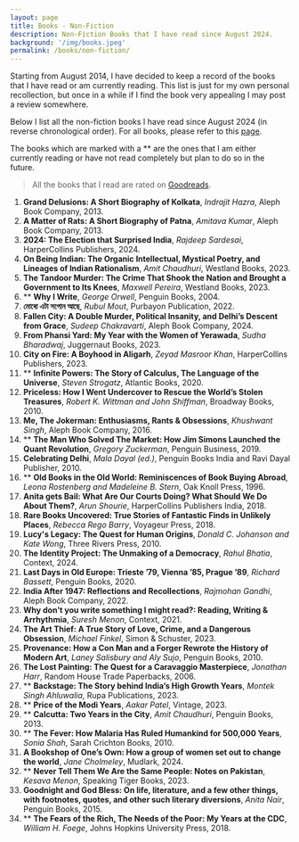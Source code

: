 ```yaml
---
layout: page
title: Books - Non-Fiction
description: Non-Fiction Books that I have read since August 2024.
background: '/img/books.jpeg'
permalink: /books/non-fiction/
---
```


Starting from August 2014, I have decided to keep a record of the books that I have read or am currently reading. This list is just for my own personal recollection, but once in a while if I find the book very appealing I may post a review somewhere.

Below I list all the non-fiction books I have read since August 2024 (in reverse chronological order). For all books, please refer to this [page](/books/). 

The books which are marked with a ** are the ones that I am either currently reading or have not read completely but plan to do so in the future.

>All the books that I read are rated on [Goodreads](https://www.goodreads.com/user/show/36494310-manjil).

1. **Grand Delusions: A Short Biography of Kolkata**, *Indrajit Hazra*, Aleph Book Company, 2013.
2. **A Matter of Rats: A Short Biography of Patna**, *Amitava Kumar*, Aleph Book Company, 2013.
3. **2024: The Election that Surprised India**, *Rajdeep Sardesai*, HarperCollins Publishers, 2024.
4. **On Being Indian: The Organic Intellectual, Mystical Poetry, and Lineages of Indian Rationalism**, *Amit Chaudhuri*, Westland Books, 2023.
5. **The Tandoor Murder: The Crime That Shook the Nation and Brought a Government to Its Knees**, *Maxwell Pereira*, Westland Books, 2023.
6. ** **Why I Write**, *George Orwell*, Penguin Books, 2004.
7. **মোৰো এটা সপোন আছে**, *Rubul Mout*, Purbayon Publication, 2022.
8. **Fallen City: A Double Murder, Political Insanity, and Delhi’s Descent from Grace**, *Sudeep Chakravarti*, Aleph Book Company, 2024.
9. **From Phansi Yard: My Year with the Women of Yerawada**, *Sudha Bharadwaj*, Juggernaut Books, 2023.
10. **City on Fire: A Boyhood in Aligarh**, *Zeyad Masroor Khan*, HarperCollins Publishers, 2023.
11. ** **Infinite Powers: The Story of Calculus, The Language of the Universe**, *Steven Strogatz*, Atlantic Books, 2020.
12. **Priceless: How I Went Undercover to Rescue the World’s Stolen Treasures**, *Robert K. Wittman and John Shiffman*, Broadway Books, 2010.
13. **Me, The Jokerman: Enthusiasms, Rants & Obsessions**, *Khushwant Singh*, Aleph Book Company, 2016.
14. ** **The Man Who Solved The Market: How Jim Simons Launched the Quant Revolution**, *Gregory Zuckerman*, Penguin Business, 2019.
15. **Celebrating Delhi**, *Mala Dayal (ed.)*, Penguin Books India and Ravi Dayal Publisher, 2010.
16. ** **Old Books in the Old World: Reminiscences of Book Buying Abroad**, *Leona Rostenberg and Madeleine B. Stern*, Oak Knoll Press, 1996.
17. **Anita gets Bail: What Are Our Courts Doing? What Should We Do About Them?**, *Arun Shourie*, HarperCollins Publishers India, 2018.
18. **Rare Books Uncovered: True Stories of Fantastic Finds in Unlikely Places**, *Rebecca Rego Barry*, Voyageur Press, 2018.
19. **Lucy's Legacy: The Quest for Human Origins**, *Donald C. Johanson and Kate Wong*, Three Rivers Press, 2010.
20. **The Identity Project: The Unmaking of a Democracy**, *Rahul Bhatia*, Context, 2024.
21. **Last Days in Old Europe: Trieste ’79, Vienna ’85, Prague ’89**, *Richard Bassett*, Penguin Books, 2020.
22. **India After 1947: Reflections and Recollections**, *Rajmohan Gandhi*, Aleph Book Company, 2022.
23. **Why don't you write something I might read?: Reading, Writing & Arrhythmia**, *Suresh Menon*, Context, 2021.
24. **The Art Thief: A True Story of Love, Crime, and a Dangerous Obsession**, *Michael Finkel*, Simon & Schuster, 2023.
25. **Provenance: How a Con Man and a Forger Rewrote the History of Modern Art**, *Laney Salisbury and Aly Sujo*, Penguin Books, 2010.
26. **The Lost Painting: The Quest for a Caravaggio Masterpiece**, *Jonathan Harr*, Random House Trade Paperbacks, 2006.
27. ** **Backstage: The Story behind India’s High Growth Years**, *Montek Singh Ahluwalia*, Rupa Publications, 2023.
28. ** **Price of the Modi Years**, *Aakar Patel*, Vintage, 2023.
29. ** **Calcutta: Two Years in the City**, *Amit Chaudhuri*, Penguin Books, 2013.
30. ** **The Fever: How Malaria Has Ruled Humankind for 500,000 Years**, *Sonia Shah*, Sarah Crichton Books, 2010.
31. **A Bookshop of One’s Own: How a group of women set out to change the world**, *Jane Cholmeley*, Mudlark, 2024.
32. ** **Never Tell Them We Are the Same People: Notes on Pakistan**, *Kesava Menon*, Speaking Tiger Books, 2023.
33. **Goodnight and God Bless: On life, literature, and a few other things, with footnotes, quotes, and other such literary diversions**, *Anita Nair*,  Penguin Books, 2015.
34. ** **The Fears of the Rich, The Needs of the Poor: My Years at the CDC**, *William H. Foege*, Johns Hopkins University Press, 2018.  
